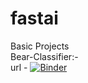 # fastai
Basic Projects <br>
Bear-Classifier:-<br>
url - 
[![Binder](https://mybinder.org/badge_logo.svg)](https://mybinder.org/v2/gh/AYUSH-TRIPATHI786/fastai/HEAD?urlpath=%2Fvoila%2Frender%2Fbear_classifier.ipynb)
